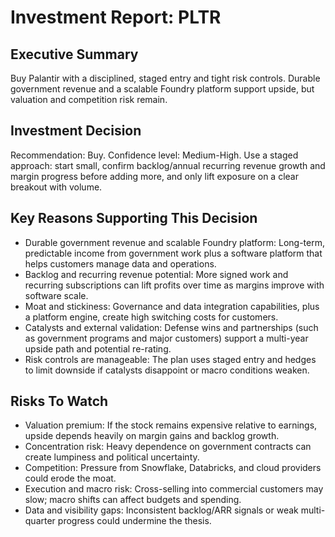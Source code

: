 # Investment Report: PLTR
## Executive Summary
Buy Palantir with a disciplined, staged entry and tight risk controls. Durable government revenue and a scalable Foundry platform support upside, but valuation and competition risk remain.

## Investment Decision
Recommendation: Buy. Confidence level: Medium-High. Use a staged approach: start small, confirm backlog/annual recurring revenue growth and margin progress before adding more, and only lift exposure on a clear breakout with volume.

## Key Reasons Supporting This Decision
- Durable government revenue and scalable Foundry platform: Long-term, predictable income from government work plus a software platform that helps customers manage data and operations.
- Backlog and recurring revenue potential: More signed work and recurring subscriptions can lift profits over time as margins improve with software scale.
- Moat and stickiness: Governance and data integration capabilities, plus a platform engine, create high switching costs for customers.
- Catalysts and external validation: Defense wins and partnerships (such as government programs and major customers) support a multi-year upside path and potential re-rating.
- Risk controls are manageable: The plan uses staged entry and hedges to limit downside if catalysts disappoint or macro conditions weaken.

## Risks To Watch
- Valuation premium: If the stock remains expensive relative to earnings, upside depends heavily on margin gains and backlog growth.
- Concentration risk: Heavy dependence on government contracts can create lumpiness and political uncertainty.
- Competition: Pressure from Snowflake, Databricks, and cloud providers could erode the moat.
- Execution and macro risk: Cross-selling into commercial customers may slow; macro shifts can affect budgets and spending.
- Data and visibility gaps: Inconsistent backlog/ARR signals or weak multi-quarter progress could undermine the thesis.